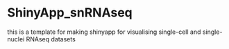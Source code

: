 # ShinyApp_snRNAseq

this is a template for making shinyapp for visualising single-cell and single-nuclei RNAseq datasets

